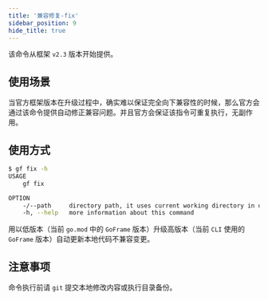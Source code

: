 ```yaml
---
title: '兼容修复-fix'
sidebar_position: 9
hide_title: true
---
```


该命令从框架 `v2.3` 版本开始提供。

## 使用场景

当官方框架版本在升级过程中，确实难以保证完全向下兼容性的时候，那么官方会通过该命令提供自动修正兼容问题。并且官方会保证该指令可重复执行，无副作用。

## 使用方式

```bash
$ gf fix -h
USAGE
    gf fix

OPTION
    -/--path     directory path, it uses current working directory in default
    -h, --help   more information about this command
```

用以低版本（当前 `go.mod` 中的 `GoFrame` 版本）升级高版本（当前 `CLI` 使用的 `GoFrame` 版本）自动更新本地代码不兼容变更。

## 注意事项

命令执行前请 `git` 提交本地修改内容或执行目录备份。